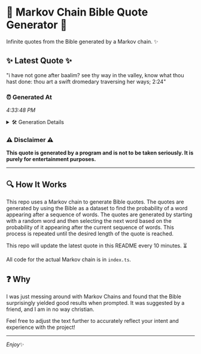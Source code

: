 # 📖 Markov Chain Bible Quote Generator 📖

Infinite quotes from the Bible generated by a Markov chain. ✨

## ✨ Latest Quote ✨
"i have not gone after baalim? see thy way in the valley, know what thou hast done: thou art a swift dromedary traversing her ways; 2:24"

### ⏰ Generated At
*4:33:48 PM*

<details>
    <summary>🛠️ Generation Details</summary>
    <p>
        <strong>🌱 Seed:</strong> i<br>
        <strong>🔄 Iterations:</strong> 25<br>
        <strong>📜 Context History:</strong><br>[ i ]: have<br>[ i, have ]: not<br>[ i, have, not ]: gone<br>[ i, have, not, gone ]: after<br>[ i, have, not, gone, after ]: baalim?<br>[ i, have, not, gone, after, baalim? ]: see<br>[ have, not, gone, after, baalim?, see ]: thy<br>[ not, gone, after, baalim?, see, thy ]: way<br>[ gone, after, baalim?, see, thy, way ]: in<br>[ after, baalim?, see, thy, way, in ]: the<br>[ baalim?, see, thy, way, in, the ]: valley,<br>[ see, thy, way, in, the, valley, ]: know<br>[ thy, way, in, the, valley,, know ]: what<br>[ way, in, the, valley,, know, what ]: thou<br>[ in, the, valley,, know, what, thou ]: hast<br>[ the, valley,, know, what, thou, hast ]: done:<br>[ valley,, know, what, thou, hast, done: ]: thou<br>[ know, what, thou, hast, done:, thou ]: art<br>[ what, thou, hast, done:, thou, art ]: a<br>[ thou, hast, done:, thou, art, a ]: swift<br>[ hast, done:, thou, art, a, swift ]: dromedary<br>[ done:, thou, art, a, swift, dromedary ]: traversing<br>[ thou, art, a, swift, dromedary, traversing ]: her<br>[ art, a, swift, dromedary, traversing, her ]: ways;<br>[ a, swift, dromedary, traversing, her, ways; ]: 2:24<br>
    </p>
</details>

### ⚠️ Disclaimer ⚠️
**This quote is generated by a program and is not to be taken seriously. It is purely for entertainment purposes.**

---

## 🔍 How It Works

This repo uses a Markov chain to generate Bible quotes. The quotes are generated by using the Bible as a dataset to find the probability of a word appearing after a sequence of words. The quotes are generated by starting with a random word and then selecting the next word based on the probability of it appearing after the current sequence of words. This process is repeated until the desired length of the quote is reached.

This repo will update the latest quote in this README every 10 minutes. ⏳

All code for the actual Markov chain is in `index.ts`.

## ❓ Why

I was just messing around with Markov Chains and found that the Bible surprisingly yielded good results when prompted. 
It was suggested by a friend, and I am in no way christian.

Feel free to adjust the text further to accurately reflect your intent and experience with the project!

---

*Enjoy*✨
